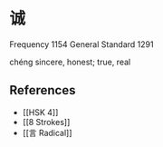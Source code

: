 # 诚
Frequency 1154
General Standard 1291

chéng
sincere, honest; true, real

## References
- [[HSK 4]]
- [[8 Strokes]]
- [[言 Radical]]